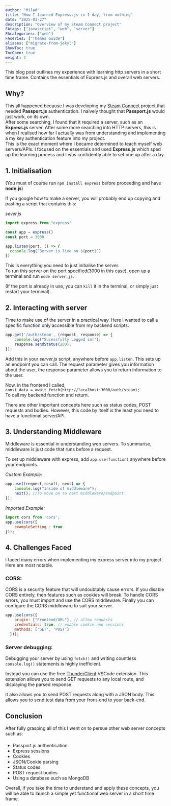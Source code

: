 ```yaml
---
author: "Milad"
title: "How I learned Express.js in 1 day, from nothing"
date: "2025-03-27"
description: "Overview of my Steam Connect project"
FAtags: ["javascript", "web", "server"]
FAcategories: ["web"]
FAseries: ["Themes Guide"]
aliases: ["migrate-from-jekyl"]
ShowToc: true
TocOpen: true
weight: 2
---
```


This blog post outlines my experience with learning http servers in a short time frame. Contains the essentials of Express.js and overall web servers.

<!--more-->

## Why?

This all happened because I was developing my [Steam Connect](https://github.com/MiladGGG/steam-connect) project that needed **Passport.js** authentication. I naively thought that **Passport.js** would just work, on its own.  
After some searching, I found that it required a server, such as an **Express.js** server. After some more searching into HTTP servers, this is when I realised how far I actually was from understanding and implementing a my key authentication feature into my project.  
This is the exact moment where I became determined to teach myself web servers/APIs. I focused on the essentials and used **Express.js** which sped up the learning process and I was confidently able to set one up after a day.




## 1. Initialisation

(You must of course run ```npm install express``` before proceeding and have **node.js**)  

If you google how to make a server, you will probably end up copying and pasting a script that contains this:  

*sever.js*
```js
import express from "express"

const app = express()
const port = 3000

app.listen(port, () => {
  console.log(`Server is live on ${port}`)
})
```

This is everything you need to just initialise the server.  
To run this server on the port specified(3000 in this case), open up a terminal and run ```node server.js```.  

(If the port is already in use, you can ```kill``` it in the terminal, or simply just restart your terminal).


## 2. Interacting with server

Time to make use of the server in a practical way. Here I wanted to call a specific function only accessible from my backend scripts.

```js
app.get('/auth/steam', (request, response) => {
    console.log("Sucessfully Logged in!");
    response.sendStatus(200);
});
```
Add this in your *server.js* script, anywhere before ```app.listen```.
This sets up an endpoint you can call. The request parameter gives you information about the user, the response parameter allows you to return information to the user.

Now, in the frontend I called,  
```const data = await fetch(http://localhost:3000/auth/steam);```  
To call my backend function and return.

There are other important concepts here such as status codes, POST requests and bodies. However, this code by itself is the least you need to have a functional server/API.

## 3. Understanding Middleware

Middleware is essential in understanding web servers.
To summarise, middleware is just code that runs before a request.

To set up middleware with express, add ```app.use(function)``` anywhere before your endpoints.

*Custom Example:*
```js
app.use((request,result, next) => {
    console.log("Inside of middleware");
    next(); //To move on to next middleware/endpoint
});
```

*Imported Example:*
```js
import cors from 'cors';
app.use(cors({
    exampleSetting : true
}));
```

## 4. Challenges Faced

I faced many errors when implementing my express server into my project. Here are most notable.

### CORS:
CORS is a security feature that will undoubtably cause errors. If you disable CORS entirely, then features such as cookies will break. To handle CORS errors, you must import and use the CORS middleware. Finally you can configure the CORS middleware to suit your server.

```js
app.use(cors({
    origin: ["Frontend/URL"], // allow requests
    credentials: true, // enable cookie and sessions
    methods: ['GET', 'POST']
  }));
```

### Server debugging:
Debugging your server by using ```fetch()``` and writing countless ```console.log()``` statements is highly inefficient.

Instead you can use the free [ThunderClient](https://www.thunderclient.com/) VSCode extension. This extension allows you to send GET requests to any local route, and displaying the parsed response. 

It also allows you to send POST requests along with a JSON body. This allows you to send test data from your front-end to your back-end.


## Conclusion
After fully grasping all of this I went on to persue other web server concepts such as:
#### 
-   Passport.js authentication
-   Express sessions
-   Cookies
-   JSON/Cookie parsing
-   Status codes
-   POST request bodies
-   Using a database such as MongoDB

Overall, if you take the time to understand and apply these concepts, you will be able to launch a simple yet functional web server in a short time frame.